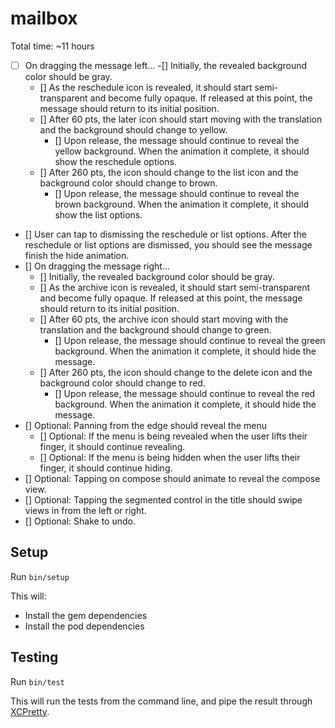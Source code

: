 # mailbox #

Total time: ~11 hours

- [ ] On dragging the message left...
  -[] Initially, the revealed background color should be gray.
  - [] As the reschedule icon is revealed, it should start semi-transparent and become fully opaque. If released at this point, the message should return to its initial position.
  - [] After 60 pts, the later icon should start moving with the translation and the background should change to yellow.
    - [] Upon release, the message should continue to reveal the yellow background. When the animation it complete, it should show the reschedule options.
  - [] After 260 pts, the icon should change to the list icon and the background color should change to brown.
    - [] Upon release, the message should continue to reveal the brown background. When the animation it complete, it should show the list options.
- [] User can tap to dismissing the reschedule or list options. After the reschedule or list options are dismissed, you should see the message finish the hide animation.
- [] On dragging the message right...
  - [] Initially, the revealed background color should be gray.
  - [] As the archive icon is revealed, it should start semi-transparent and become fully opaque. If released at this point, the message should return to its initial position.
  - [] After 60 pts, the archive icon should start moving with the translation and the background should change to green.
    - [] Upon release, the message should continue to reveal the green background. When the animation it complete, it should hide the message.
  - [] After 260 pts, the icon should change to the delete icon and the background color should change to red.
    - [] Upon release, the message should continue to reveal the red background. When the animation it complete, it should hide the message.
- [] Optional: Panning from the edge should reveal the menu
  - [] Optional: If the menu is being revealed when the user lifts their finger, it should continue revealing.
  - [] Optional: If the menu is being hidden when the user lifts their finger, it should continue hiding.
- [] Optional: Tapping on compose should animate to reveal the compose view.
- [] Optional: Tapping the segmented control in the title should swipe views in from the left or right.
- [] Optional: Shake to undo.

## Setup ##

Run `bin/setup`

This will:

 - Install the gem dependencies
 - Install the pod dependencies

## Testing ##

Run `bin/test`

This will run the tests from the command line, and pipe the result through
[XCPretty][].

[XCPretty]: https://github.com/supermarin/xcpretty
